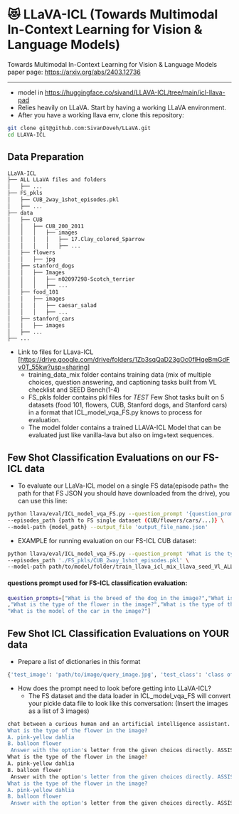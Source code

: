 # :heart_eyes_cat: LLaVA-ICL (Towards Multimodal In-Context Learning for Vision & Language Models)

Towards Multimodal In-Context Learning for Vision & Language Models paper page: https://arxiv.org/abs/2403.12736 
______________________
- model in https://huggingface.co/sivand/LLAVA-ICL/tree/main/icl-llava-pad
- Relies heavily on LLaVA. Start by having a working LLaVA environment.
- After you have a working llava env, clone this repository:

```bash
git clone git@github.com:SivanDoveh/LLaVA.git
cd LLAVA-ICL
```

## Data Preparation
```bash
LLaVA-ICL
├── ALL LLaVA files and folders
│   ├── ...
├── FS_pkls
│   ├── CUB_2way_1shot_episodes.pkl
│   ├── ...
├── data
│   ├── CUB
│   │   ├── CUB_200_2011
│   │   │   ├── images
│   │   │   │   ├── 17.Clay_colored_Sparrow
│   │   │   │   ├── ...
│   ├── flowers
│   │   ├── jpg
│   ├── stanford_dogs
│   │   ├── Images
│   │   │   ├── n02097298-Scotch_terrier
│   │   │   ├── ...
│   ├── food_101
│   │   ├── images
│   │   │   ├── caesar_salad
│   │   │   ├── ...
│   ├── stanford_cars
│   │   ├── images
│   ├── ...
├── ...
```

- Link to files for LLava-ICL [https://drive.google.com/drive/folders/1Zb3sqQaD23gOc0flHqeBmGdFv0T_55kw?usp=sharing]
  - training_data_mix folder contains training data (mix of multiple choices, question answering, and captioning tasks built from VL checklist and SEED Bench(1-4)
  - FS_pkls folder contains pkl files for *TEST* Few Shot tasks built on 5 datasets (food 101, flowers, CUB, Stanford dogs, and Stanford cars) in a format that ICL_model_vqa_FS.py knows to process for evaluation.
  - The model folder contains a trained LLAVA-ICL Model that can be evaluated just like vanilla-lava but also on img+text sequences.

## Few Shot Classification Evaluations on our FS-ICL data
- To evaluate our LLaVa-ICL model on a single FS data(episode path= the path for that FS JSON you should have downloaded from the drive), you can use this line:
```bash
python llava/eval/ICL_model_vqa_FS.py --question_prompt '{question_prompts}' \
--episodes_path {path to FS single dataset (CUB/flowers/cars/...)} \
--model-path {model_path} --output_file 'output_file_name.json'
```

- EXAMPLE for running evaluation on our FS-ICL CUB dataset:
```bash
python llava/eval/ICL_model_vqa_FS.py --question_prompt 'What is the type of the bird in the image?' \
--episodes_path './FS_pkls/CUB_2way_1shot_episodes.pkl' \
--model-path path/to/model/folder/train_llava_icl_mix_llava_seed_Vl_ALL_QA_MC_NEW_Cap --output_file 'out.json'
```

#### questions prompt used for FS-ICL classification evaluation:
```bash
question_prompts=["What is the breed of the dog in the image?","What is the type of the bird in the image?" \
,"What is the type of the flower in the image?","What is the type of the food in the image?", \
"What is the model of the car in the image?"]
```
## Few Shot ICL Classification Evaluations on YOUR data
- Prepare a list of dictionaries in this format
```bash
{'test_image': 'path/to/image/query_image.jpg', 'test_class': 'class of test image- same as positive example class', 'positive_images': ['path/to/positive class image'], 'negs': [{'neg_images': ['path/to/negative class image'], 'neg_class': 'class of negative image'}]}]
```
- How does the prompt need to look before getting into LLaVA-ICL?
  - The FS dataset and the data loader in ICL_model_vqa_FS will convert your pickle data file to look like this conversation: (Insert the images as a list of 3 images)

```bash
chat between a curious human and an artificial intelligence assistant. The assistant gives helpful, detailed, and polite answers to the human's questions. USER: <image>
What is the type of the flower in the image?
A. pink-yellow dahlia
B. balloon flower
 Answer with the option's letter from the given choices directly. ASSISTANT: A</s>USER: <image>
What is the type of the flower in the image?
A. pink-yellow dahlia
B. balloon flower
 Answer with the option's letter from the given choices directly. ASSISTANT: B</s>USER: <image>
What is the type of the flower in the image?
A. pink-yellow dahlia
B. balloon flower
 Answer with the option's letter from the given choices directly. ASSISTANT:
```
